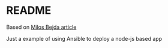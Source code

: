 # README

Based on [Milos Bejda article](https://www.mbejda.com/deploying-node-applications-with-ansible/)

Just a example of using Ansible to deploy a node-js based app 

